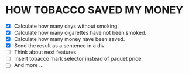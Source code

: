 # HOW TOBACCO SAVED MY MONEY

- [x] Calculate how many days without smoking.
- [x] Calculate how many cigarettes have not been smoked.
- [x] Calculate how many money have been saved.
- [x] Send the result as a sentence in a div.
- [ ] Think about next features.
- [ ] Insert tobacco mark selector instead of paquet price.
- [ ] And more ...
